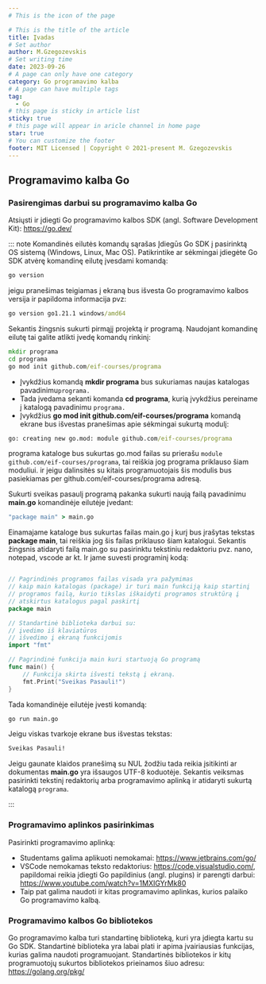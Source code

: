 ```yaml
---
# This is the icon of the page

# This is the title of the article
title: Įvadas
# Set author
author: M.Gzegozevskis
# Set writing time
date: 2023-09-26
# A page can only have one category
category: Go programavimo kalba
# A page can have multiple tags
tag:
  - Go
# this page is sticky in article list
sticky: true
# this page will appear in aricle channel in home page
star: true
# You can customize the footer
footer: MIT Licensed | Copyright © 2021-present M. Gzegozevskis
---
```


## Programavimo kalba Go

### Pasirengimas darbui su programavimo kalba Go
Atsiųsti ir įdiegti Go programavimo kalbos SDK (angl. Software Development Kit): https://go.dev/

::: note Komandinės eilutės komandų sąrašas
Įdiegūs Go SDK į pasirinktą OS sistemą (Windows, Linux, Mac OS).
Patikrintike ar sėkmingai įdiegėte Go SDK atvėrę komandinę eilutę įvesdami komandą:
```cmd
go version
```
jeigu pranešimas teigiamas į ekraną bus išvesta Go programavimo kalbos versija ir papildoma informacija pvz:
```cmd
go version go1.21.1 windows/amd64
```
Sekantis žingsnis sukurti pirmąjį projektą ir programą. Naudojant komandinę eilutę tai galite atlikti įvedę komandų rinkinį: 
```cmd 
mkdir programa
cd programa
go mod init github.com/eif-courses/programa
```

- Įvykdžius komandą **mkdir programa** bus sukuriamas naujas katalogas pavadinimu```programa.``` 
- Tada įvedama sekanti komanda **cd programa**, kurią įvykdžius pereiname į katalogą pavadinimu ```programa.``` 
- Įvykdžius **go mod init github.com/eif-courses/programa** komandą ekrane bus išvestas pranešimas apie sėkmingai sukurtą modulį:
```cmd 
go: creating new go.mod: module github.com/eif-courses/programa
```
programa kataloge bus sukurtas go.mod failas su prierašu ```module github.com/eif-courses/programa```, tai reiškia jog programa priklauso šiam moduliui.
ir jeigu dalinsitės su kitais programuotojais šis modulis bus pasiekiamas per github.com/eif-courses/programa adresą.

Sukurti sveikas pasaulį programą pakanka sukurti naują failą pavadinimu **main.go** komandinėje eilutėje įvedant:
```cmd 
"package main" > main.go
```
Einamajame kataloge bus sukurtas failas main.go į kurį bus įrašytas tekstas **package main**, tai reiškia jog šis failas priklauso šiam katalogui. 
Sekantis žingsnis atidaryti failą main.go su pasirinktu tekstiniu redaktoriu pvz. nano, notepad, vscode ar kt. Ir jame suvesti programinį kodą:
```go 

// Pagrindinės programos failas visada yra pažymimas
// kaip main katalogas (package) ir turi main funkciją kaip startinį 
// programos failą, kurio tikslas iškaidyti programos struktūrą į 
// atskirtus katalogus pagal paskirtį
package main

// Standartinė biblioteka darbui su: 
// įvedimo iš klaviatūros 
// išvedimo į ekraną funkcijomis
import "fmt"

// Pagrindinė funkcija main kuri startuoją Go programą
func main() {
    // Funkcija skirta išvesti tekstą į ekraną.
	fmt.Print("Sveikas Pasauli!")
}
```
Tada komandinėje eilutėje įvesti komandą:
```cmd
go run main.go
``` 
Jeigu viskas tvarkoje ekrane bus išvestas tekstas:
```cmd
Sveikas Pasauli!
```
Jeigu gaunate klaidos pranešimą su NUL žodžiu tada reikia įsitikinti ar dokumentas **main.go** yra išsaugos UTF-8 koduotėje.
Sekantis veiksmas pasirinkti tekstinį redaktorių arba programavimo aplinką ir atidaryti sukurtą katalogą ```programa```.

:::

### Programavimo aplinkos pasirinkimas
Pasirinkti programavimo aplinką:
- Studentams galima aplikuoti nemokamai: https://www.jetbrains.com/go/
- VSCode nemokamas teksto redaktorius: https://code.visualstudio.com/,
  papildomai reikia įdiegti Go papildinius (angl. plugins) ir parengti darbui: https://www.youtube.com/watch?v=1MXIGYrMk80
- Taip pat galima naudoti ir kitas programavimo aplinkas, kurios palaiko Go programavimo kalbą.

### Programavimo kalbos Go bibliotekos
Go programavimo kalba turi standartinę biblioteką, kuri yra įdiegta kartu su Go SDK.
Standartinė biblioteka yra labai plati ir apima įvairiausias funkcijas, kurias galima naudoti programuojant.
Standartinės bibliotekos ir kitų programuotojų sukurtos bibliotekos prieinamos šiuo adresu: https://golang.org/pkg/
















  
